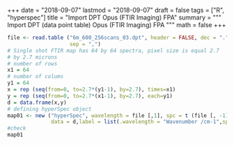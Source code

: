 +++
date = "2018-09-07"
lastmod = "2018-09-07"
draft = false
tags = ["R", "hyperspec"]
title = "Import DPT  Opus (FTIR Imaging) FPA"
summary = """
Import DPT (data point table) Opus (FTIR Imaging) FPA
"""
math = false
+++



```r
file <- read.table ("6m_600_256scans_03.dpt", header = FALSE, dec = ".",
                    sep = ",")
# Single shot FTIR map has 64 by 64 spectra, pixel size is equal 2.7
# by 2.7 microns
# number of rows
x1 = 64
# number of colums 
y1 = 64 
x = rep (seq(from=0, to=2.7*(y1-1), by=2.7), times=x1)
y = rep (seq(from=0, to=2.7*(x1-1), by=2.7), each=y1)
d = data.frame(x,y)
# defining hyperSpec object
map01 <- new ("hyperSpec", wavelength = file [,1], spc = t (file [, -1]),
              data = d,label = list(.wavelength = "Wavenumber /cm-1",spc = "I / a.u."))
#check
map01
```
